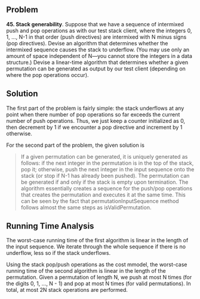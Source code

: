 ## Problem
**45. Stack generability**. Suppose that we have a sequence of intermixed push and pop operations as with our test stack client, where the integers 0, 1, ..., N-1 in that order (push directives) are intermixed with N minus signs (pop directives). Devise an algorithm that determines whether the intermixed sequence causes the stack to underflow. (You may use only an amount of space independent of N—you cannot store the integers in a data structure.) 
Devise a linear-time algorithm that determines whether a given permutation can be generated as output by our test client (depending on where the pop operations occur).

## Solution
The first part of the problem is fairly simple: the stack underflows at any point when there number of pop operations so far exceeds the current number of push operations. Thus, we just keep a counter initialized as 0, then decrement by 1 if we encounter a pop directive and increment by 1 otherwise. 

For the second part of the problem, the given solution is
> If a given permutation can be generated, it is uniquely generated as follows: if the next integer in the permutation is in the top of the stack, pop it; otherwise, push the next integer in the input sequence onto the stack (or stop if N-1 has already been pushed). The permutation can be generated if and only if the stack is empty upon termination.
The algorithm essentially creates a sequence for the push/pop operations that creates the permutation and executes it at the same time. This can be seen by the fact that permutationInputSequence method follows almost the same steps as isValidPermutation. 

## Running Time Analysis
The worst-case running time of the first algorithm is linear in the length of the input sequence. We iterate through the whole sequence if there is no underflow, less so if the stack underflows.

Using the stack pop/push operations as the cost mmodel, the worst-case running time of the second algorithm is linear in the length of the permutation. Given a permutation of length N, we push at most N times (for the digits 0, 1, ..., N - 1) and pop at most N times (for valid permutations). In total, at most 2N stack operations are performed.
